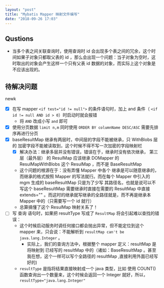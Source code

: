 ```yaml
---
layout: "post"
title: "Mybatis Mapper 映射文件编写"
date: "2018-09-26 17:03"
---
```


## Qustions

- 当多个表之间关联查询时，使用查询时 id 会出现多个表之间的冗余，这个时间如果子对象只都取父表的 id ，那么会出现一个问题：当子对象为空时，这时取出的对象会产生这样一个只有父表 id 数据的对象，而实际上这个对象是不应该出现的。

## 待解决问题
newk
- [x] 在写 mapper `<if test="id != null">` 的条件语句时，加上 and 条件（ `<if id != null AND id > 0`）时启动时就会报错
  - 将 `AND` 改成小写 `and` 即可
- [x] 使用分页数据 `limit n,m` 同时使用 `ORDER BY columnName DESC/ASC` 需要先排序再进行分页
- [x] baseResultMap 继承有两层时，中间层的字段不能被继承，只 WithBlobs 层的 加密字段不能被读取到，这个时候不得不写一次加密的字段映射栏
  - [x] 解决办法：继承多层并没有错误，错误在于，继承时没有依次继承， 第三层（最外层） 的 ResulMap 应该继承 DOMapper 的 ResulMapWithBlobs 这个 ResulMap ，而不是 BaseResultMap
  - 这个问题的根源在于：没有弄懂 Mapper 中各个 <ResultMap> 继承是可以随意继承的，而继承的格式按照 Mapper 的写法就行。而在每个 Mapper 中引入的 mgm 生成的 baseResultMap 只是为了少写 其路径名，也就是说可以不写这个 baseResultMap 需要继承时直接在需要的 ResultMap 中直接 extends="" 。而这时的继承就写继承的全路径就是，而不再是继承本 Mapper 中的（只需要写一个 id 就行）
  - 总算搞懂了这个 ResulMap 映射关系了！
- [ ] 写 查询 语句时，如果把 resultType 写成了 `ResultMap` 将会引起难以查找的错误：
  - 这个时候启动服务时调任何接口都会抛出异常，但不能定位到这个 mapper 来，只会说：不能解析到
`resultMap can't be java.lang.Integer` 。
    - 实际上，我们的查询方法中，根据整个 mapper 定义：resultMap 是将映射到 已经写的 resultMap 中的（诸如：BaseResultMap 。甚至我在想，这个一样可以写个全路径的 resultMap ,直接利用外面已经写好的)
  - `resultType` 是指将结果直接映射成一个 java 类型，比如 使用 COUNT() 函数查询出一个数量来，这个时候会返回一个 Integer 就好，所以， `resultType="java.lang.Integer"`
